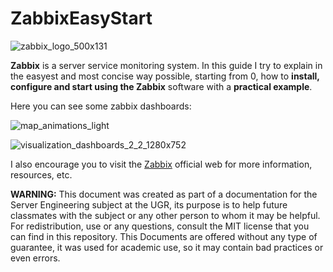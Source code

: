 # ZabbixEasyStart

![zabbix_logo_500x131](https://user-images.githubusercontent.com/64831934/214716677-df6d371a-9295-4ee4-a749-b79028c99b33.png)

**Zabbix** is a server service monitoring system. In this guide I try to explain in the easyest and most concise way possible, starting from 0, how to **install, configure and start using the Zabbix** software with a **practical example**. 

Here you can see some zabbix dashboards:

![map_animations_light](https://user-images.githubusercontent.com/64831934/214718518-3318e741-a1bb-45cb-beed-afc49c9ab45e.gif)

![visualization_dashboards_2_2_1280x752](https://user-images.githubusercontent.com/64831934/214718611-d564321b-53b5-483b-aa1e-a493680e4288.png)

I also encourage you to visit the [Zabbix](https://www.zabbix.com) official web for more information, resources, etc.

**WARNING:** This document was created as part of a documentation for the Server Engineering subject at the UGR, its purpose is to help future classmates with the subject or any other person to whom it may be helpful. For redistribution, use or any questions, consult the MIT license that you can find in this repository. This Documents are offered without any type of guarantee, it was used for academic use, so it may contain bad practices or even errors.
